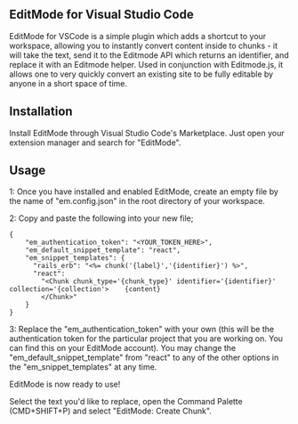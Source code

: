 ## EditMode for Visual Studio Code

EditMode for VSCode is a simple plugin which adds a shortcut to your workspace, allowing you to instantly convert content inside to chunks - it will take the text, send it to the Editmode API which returns an identifier, and replace it with an Editmode helper. Used in conjunction with Editmode.js, it allows one to very quickly convert an existing site to be fully editable by anyone in a short space of time.

## Installation

Install EditMode through Visual Studio Code's Marketplace.
Just open your extension manager and search for "EditMode".

## Usage

1: Once you have installed and enabled EditMode, create an empty file by the name of "em.config.json" in the root directory of your workspace.

2: Copy and paste the following into your new file;

```
{
    "em_authentication_token": "<YOUR_TOKEN_HERE>",
    "em_default_snippet_template": "react",
    "em_snippet_templates": {
      "rails_erb": "<%= chunk('{label}','{identifier}') %>",
      "react": 
        "<Chunk chunk_type='{chunk_type}' identifier='{identifier}' collection='{collection'>    {content}
        </Chunk>"
    }
}
```

3: Replace the "em_authentication_token" with your own (this will be the authentication token for the particular project that you are working on. You can find this on your EditMode account). You may change the "em_default_snippet_template" from "react" to any of the other options in the "em_snippet_templates" at any time.

EditMode is now ready to use!

Select the text you'd like to replace, open the Command Palette (CMD+SHIFT+P) and select "EditMode: Create Chunk".
